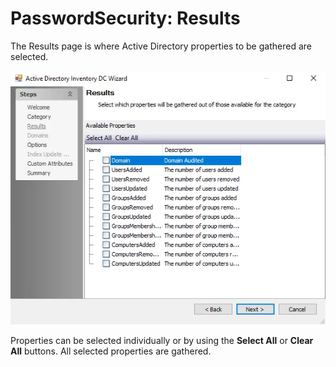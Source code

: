 # PasswordSecurity: Results

The Results page is where Active Directory properties to be gathered are selected.

![Password Security Data Collection Wizard Results page](../../../../../../static/img/product_docs/accessanalyzer/enterpriseauditor/admin/datacollector/adinventory/results.webp)

Properties can be selected individually or by using the **Select All** or **Clear All** buttons. All
selected properties are gathered.
